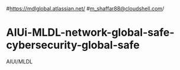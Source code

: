 #https://mdlglobal.atlassian.net/
#m_shaffar88@cloudshell.com/
# AIUi-MLDL-network-global-safe-cybersecurity-global-safe
AIUI/MLDL

